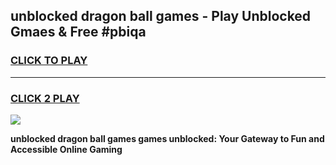 
## unblocked dragon ball games - Play Unblocked Gmaes & Free #pbiqa
<h3>
<a href="https://news.freeplayer.one?title=unblocked_dragon_ball_games&ref=03M">CLICK TO PLAY</a></h3>
<hr>

<h3>
<a href="https://news.freeplayer.one?title=unblocked_dragon_ball_games&ref=03M">CLICK 2 PLAY</a>
  
</h3>

<a href="https://news.freeplayer.one?title=unblocked_dragon_ball_games&ref=03M"><img src="https://clearcache.store/games.png"></a>


**unblocked dragon ball games games unblocked: Your Gateway to Fun and Accessible Online Gaming**
